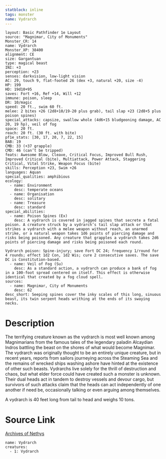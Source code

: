 ```yaml
---
statblock: inline
tags: monster
name: Vydrarch
---
```

```statblock
layout: Basic Pathfinder 1e Layout
source: "Magnimar, City of Monuments"
Monster_CR: 14
name: Vydrarch
Monster_XP: 38400
alignment: CE
size: Gargantuan
type: magical beast
INI: +3
perception: +23
senses: darkvision, low-light vision
AC: 29, touch 9, flat-footed 26 (dex +3, natural +20, size -4)
HP: 199
HD: 19d10+95
saves: Fort +16, Ref +14, Will +12
immune: poison, sleep
DR: 10/magic
speed: 20 ft., swim 60 ft.
melee: 2 bites +26 (2d8+10/19-20 plus grab), tail slap +23 (2d8+5 plus poison spines)
special_attacks: capsize, swallow whole (4d6+15 bludgeoning damage, AC 20, 19 hp), veil of fog
space: 20 ft.
reach: 20 ft. (30 ft. with bite)
pf1e_stats: [30, 17, 20, 7, 22, 15]
BAB: 19
CMB: 33 (+37 grapple)
CMD: 46 (can’t be tripped)
feats: Awesome Blow, Cleave, Critical Focus, Improved Bull Rush, Improved Critical (bite), Multiattack, Power Attack, Staggering Critical, Vital Strike, Weapon Focus (bite)
skills: Perception +23, Swim +26
languages: Aquan
special_qualities: amphibious
ecology:
  - name: Environment
    desc: temperate oceans
  - name: Organisation
    desc: solitary
  - name: Treasure
    desc: standard
special_abilities:
  - name: Poison Spines (Ex)
    desc: A vydrarch is covered in jagged spines that secrete a fatal poison. A creature struck by a vydrarch’s tail slap attack or that strikes a vydrarch with a melee weapon without reach, an unarmed strike, or a natural weapon takes 1d6 points of piercing damage and risks being poisoned. Any creature that grapples a vydrarch takes 2d6 points of piercing damage and risks being poisoned each round.

Vydrarch poison: Spine-injury; save Fort DC 24; frequency 1/round for 4 rounds; effect 1d2 Con, 1d2 Wis; cure 2 consecutive saves. The save DC is Constitution-based.
  - name: Veil of Fog (Su)
    desc: As a standard action, a vydrarch can produce a bank of fog in a 100-foot spread centered on itself. This effect is otherwise identical that created by a fog cloud spell.
sources:
  - name: Magnimar, City of Monuments
    desc: 62
desc_short: Seeping spines cover the inky scales of this long, sinuous beast, its twin serpent heads writhing at the ends of its swaying necks.
```
# Description
The terrifying creature known as the vydrarch is most well known among Magnimarians from the famous tales of the legendary paladin Alcaydian Indros battling the beast on the shores of what would become Magnimar. The vydrarch was originally thought to be an entirely unique creature, but in recent years, reports from sailors journeying across the Steaming Sea and the remains of wrecked ships washing ashore have hinted at the existence of other such beasts. Vydrarchs live solely for the thrill of destruction and chaos, but what elder force could have created such a monster is unknown. Their dual heads act in tandem to destroy vessels and devour cargo, but survivors of such attacks claim that the heads can act independently of one another if need be, occasionally talking or even arguing among themselves.

A vydrarch is 40 feet long from tail to head and weighs 10 tons.
# Source Link
[Archives of Nethys](https://aonprd.com/MonsterDisplay.aspx?ItemName=Vydrarch)
```encounter-table
name: Vydrarch
creatures:
  - 1: Vydrarch
```
